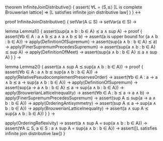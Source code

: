 theorem InfiniteJoinDistributive() {
  assert(
    ∀L = ⟨S,⪯⟩ [L is complete Brouwerian lattice] ⇒
    [L satisfies infinite join distributive law]
  )
} ↔

proof InfiniteJoinDistributive() {
  setVar(A ⊆ S) →
  setVar(a ∈ S) →

  lemma Lemma1() {
    assert(sup{a ∧ b : b ∈ A} ⪯ a ∧ sup A) →
    proof {
      assert(∀b ∈ A : a ∧ b ⪯ a ∧ a ∧ b ⪯ b) →
      assert(a is upper bound for {a ∧ b : b ∈ A}) →
      apply(DefinitionOfSupremum) →
      assert(sup{a ∧ b : b ∈ A} ⪯ a) →
      apply(FinerSupremumPrecedesSupremum) →
      assert(sup{a ∧ b : b ∈ A} ⪯ sup A) →
      apply(DefinitionOfMeet) →
      assert(sup{a ∧ b : b ∈ A} ⪯ a ∧ sup A)
    }
  } →

  lemma Lemma2() {
    assert(a ∧ sup A ⪯ sup{a ∧ b : b ∈ A}) →
    proof {
      assert(∀b ∈ A : a ∧ b ⪯ sup{a ∧ b : b ∈ A}) →
      apply(RelativePseudocomplementPreservesOrder) →
      assert(∀b ∈ A : a → a ∧ b ⪯ a → sup{a ∧ b : b ∈ A}) →
      apply(DefinitionOfSupremum) →
      assert(sup{a → a ∧ b : b ∈ A} ⪯ a → sup{a ∧ b : b ∈ A}) →
      apply(BrouwerianLatticeInequality) →
      assert(∀b ∈ A : b ⪯ a → a ∧ b) →
      apply(FinerSupremumPrecedesSupremum) →
      assert(sup A ⪯ sup{a → a ∧ b : b ∈ A}) →
      apply(OrderingAntisymmetry) →
      assert(sup A ⪯ a → sup{a ∧ b : b ∈ A}) →
      apply(BrouwerianLatticeInequality) →
      assert(a ∧ sup A ⪯ sup{a ∧ b : b ∈ A})
    }
  } →

  apply(OrderingReflexivity) →
  assert(a ∧ sup A = sup{a ∧ b : b ∈ A}) →
  assert(∀A ⊆ S, a ∈ S : a ∧ sup A = sup{a ∧ b : b ∈ A}) →
  assert([L satisfies infinite join distributive law])
}